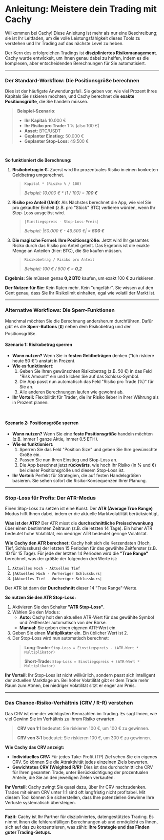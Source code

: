 # Anleitung: Meistere dein Trading mit Cachy

Willkommen bei Cachy! Diese Anleitung ist mehr als nur eine Beschreibung; sie ist Ihr Leitfaden, um die volle Leistungsfähigkeit dieses Tools zu verstehen und Ihr Trading auf das nächste Level zu heben.

Der Kern des erfolgreichen Tradings ist **diszipliniertes Risikomanagement**. Cachy wurde entwickelt, um Ihnen genau dabei zu helfen, indem es die komplexen, aber entscheidenden Berechnungen für Sie automatisiert.

<hr />

### Der Standard-Workflow: Die Positionsgröße berechnen

Dies ist der häufigste Anwendungsfall. Sie geben vor, wie viel Prozent Ihres Kapitals Sie riskieren möchten, und Cachy berechnet die **exakte Positionsgröße**, die Sie handeln müssen.

> **Beispiel-Szenario:**
> *   **Ihr Kapital:** 10.000 €
> *   **Ihr Risiko pro Trade:** 1 % (also 100 €)
> *   **Asset:** BTC/USDT
> *   **Geplanter Einstieg:** 50.000 €
> *   **Geplanter Stop-Loss:** 49.500 €

<br>

**So funktioniert die Berechnung:**

1.  **Risikobetrag in €:** Zuerst wird Ihr prozentuales Risiko in einen konkreten Geldbetrag umgerechnet.
    > `Kapital * (Risiko % / 100)`
    >
    > *Beispiel: 10.000 € * (1 / 100) = **100 €***

2.  **Risiko pro Anteil (Unit):** Als Nächstes berechnet die App, wie viel Sie pro gekaufter Einheit (z.B. pro "Stück" BTC) verlieren würden, wenn Ihr Stop-Loss ausgelöst wird.
    > `|Einstiegspreis - Stop-Loss-Preis|`
    >
    > *Beispiel: |50.000 € - 49.500 €| = **500 €***

3.  **Die magische Formel: Ihre Positionsgröße:** Jetzt wird Ihr gesamtes Risiko durch das Risiko pro Anteil geteilt. Das Ergebnis ist die exakte Menge an Anteilen (hier: BTC), die Sie kaufen müssen.
    > `Risikobetrag / Risiko pro Anteil`
    >
    > *Beispiel: 100 € / 500 € = **0,2***

**Ergebnis:** Sie müssen genau **0,2 BTC** kaufen, um exakt 100 € zu riskieren.

**Der Nutzen für Sie:** Kein Raten mehr. Kein "ungefähr". Sie wissen auf den Cent genau, dass Sie Ihr Risikolimit einhalten, egal wie volatil der Markt ist.

<hr />

### Alternative Workflows: Die Sperr-Funktionen

Manchmal möchten Sie die Berechnung andersherum durchführen. Dafür gibt es die **Sperr-Buttons** (🔒) neben dem Risikobetrag und der Positionsgröße.

#### Szenario 1: Risikobetrag sperren

*   **Wann nutzen?** Wenn Sie in **festen Geldbeträgen** denken ("Ich riskiere heute 50 €") anstatt in Prozent.
*   **Wie es funktioniert:**
    1.  Geben Sie Ihren gewünschten Risikobetrag (z.B. 50 €) in das Feld "Risk Amount" ein und klicken Sie auf das Schloss-Symbol.
    2.  Die App passt nun automatisch das Feld "Risiko pro Trade (%)" für Sie an.
    3.  Alle anderen Berechnungen laufen wie gewohnt ab.
*   **Ihr Vorteil:** Flexibilität für Trader, die ihr Risiko lieber in ihrer Währung als in Prozent planen.

<br>

#### Szenario 2: Positionsgröße sperren

*   **Wann nutzen?** Wenn Sie eine **feste Positionsgröße** handeln möchten (z.B. immer 1 ganze Aktie, immer 0.5 ETH).
*   **Wie es funktioniert:**
    1.  Sperren Sie das Feld "Position Size" und geben Sie Ihre gewünschte Größe ein.
    2.  Passen Sie nun Ihren Einstieg und Stop-Loss an.
    3.  Die App berechnet jetzt **rückwärts**, wie hoch Ihr Risiko (in % und €) bei dieser Positionsgröße und diesem Stop-Loss ist.
*   **Ihr Vorteil:** Perfekt für Strategien, die auf festen Handelsgrößen basieren. Sie sehen sofort die Risiko-Konsequenzen Ihrer Planung.

<hr />

### Stop-Loss für Profis: Der ATR-Modus

Einen Stop-Loss zu setzen ist eine Kunst. Der **ATR (Average True Range)** Modus hilft Ihnen dabei, indem er die aktuelle Marktvolatilität berücksichtigt.

**Was ist der ATR?**
Der ATR misst die **durchschnittliche Preisschwankung** über einen bestimmten Zeitraum (z.B. die letzten 14 Tage). Ein hoher ATR bedeutet hohe Volatilität, ein niedriger ATR bedeutet geringe Volatilität.

**Wie Cachy den ATR berechnet:**
Cachy holt sich die Kerzendaten (Hoch, Tief, Schlusskurs) der letzten 15 Perioden für das gewählte Zeitfenster (z.B. 1D für 15 Tage). Für jede der letzten 14 Perioden wird die **"True Range"** berechnet, was der größte der folgenden drei Werte ist:
1.  `Aktuelles Hoch - Aktuelles Tief`
2.  `|Aktuelles Hoch - Vorheriger Schlusskurs|`
3.  `|Aktuelles Tief - Vorheriger Schlusskurs|`

Der ATR ist dann der **Durchschnitt** dieser 14 "True Range"-Werte.

**So nutzen Sie den ATR Stop-Loss:**
1.  Aktivieren Sie den Schalter **"ATR Stop-Loss"**.
2.  Wählen Sie den Modus:
    *   **Auto:** Cachy holt den aktuellen ATR-Wert für das gewählte Symbol und Zeitfenster automatisch von der Börse.
    *   **Manual:** Sie geben einen eigenen ATR-Wert ein.
3.  Geben Sie einen **Multiplikator** ein. Ein üblicher Wert ist 2.
4.  Der Stop-Loss wird nun automatisch berechnet:
    > **Long-Trade:** `Stop-Loss = Einstiegspreis - (ATR-Wert * Multiplikator)`
    >
    > **Short-Trade:** `Stop-Loss = Einstiegspreis + (ATR-Wert * Multiplikator)`

**Ihr Vorteil:** Ihr Stop-Loss ist nicht willkürlich, sondern passt sich intelligent der aktuellen Marktlage an. Bei hoher Volatilität gibt er dem Trade mehr Raum zum Atmen, bei niedriger Volatilität sitzt er enger am Preis.

<hr />

### Das Chance-Risiko-Verhältnis (CRV / R-R) verstehen

Das CRV ist eine der wichtigsten Kennzahlen im Trading. Es sagt Ihnen, wie viel Gewinn Sie im Verhältnis zu Ihrem Risiko erwarten.

> **CRV von 1:1** bedeutet: Sie riskieren 100 €, um 100 € zu gewinnen.
>
> **CRV von 3:1** bedeutet: Sie riskieren 100 €, um 300 € zu gewinnen.

**Wie Cachy das CRV anzeigt:**
*   **Individuelles CRV:** Für jedes Take-Profit (TP) Ziel sehen Sie ein eigenes CRV. So können Sie die Attraktivität jedes einzelnen Ziels bewerten.
*   **Gewichtetes CRV (Weighted R/R):** Dies ist das durchschnittliche CRV für Ihren gesamten Trade, unter Berücksichtigung der prozentualen Anteile, die Sie an den jeweiligen Zielen verkaufen.

**Ihr Vorteil:** Cachy zwingt Sie quasi dazu, über Ihr CRV nachzudenken. Trades mit einem CRV unter 1:1 sind oft langfristig nicht profitabel. Mit diesem Tool können Sie sicherstellen, dass Ihre potenziellen Gewinne Ihre Verluste systematisch übersteigen.

<hr />

**Fazit:** Cachy ist Ihr Partner für diszipliniertes, datengestütztes Trading. Es nimmt Ihnen die fehleranfälligen Berechnungen ab und ermöglicht es Ihnen, sich auf das zu konzentrieren, was zählt: **Ihre Strategie und das Finden guter Trading-Setups.**
